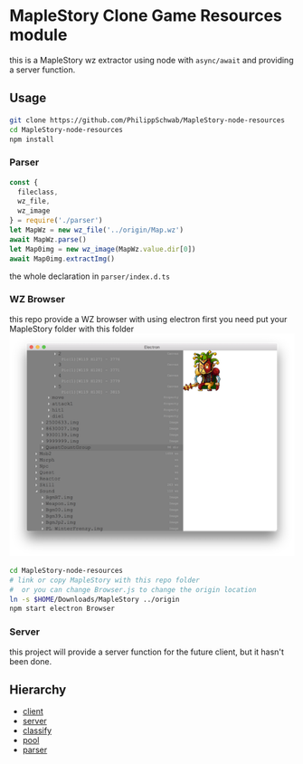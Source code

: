 # MapleStory Clone Game Resources module

this is a MapleStory wz extractor using node with `async/await` and providing a server function.

## Usage

```bash
git clone https://github.com/PhilippSchwab/MapleStory-node-resources
cd MapleStory-node-resources
npm install
```

### Parser

```js
const {
  fileclass,
  wz_file,
  wz_image
} = require('./parser')
let MapWz = new wz_file('../origin/Map.wz')
await MapWz.parse()
let Map0img = new wz_image(MapWz.value.dir[0])
await Map0img.extractImg()
```

the whole declaration in `parser/index.d.ts`

### WZ Browser

this repo provide a WZ browser with using electron
first you need put your MapleStory folder with this folder
![](browserscreenshot.png)
```bash
cd MapleStory-node-resources
# link or copy MapleStory with this repo folder
#  or you can change Browser.js to change the origin location
ln -s $HOME/Downloads/MapleStory ../origin
npm start electron Browser
```

### Server

this project will provide a server function for the future client, but it hasn't been done.

## Hierarchy
 - [client](./client/index.ts)
 - [server](./server/index.ts)
 - [classify](./classify/index.ts)
 - [pool](./pool/README.md)
 - [parser](./parser/index.d.ts)
